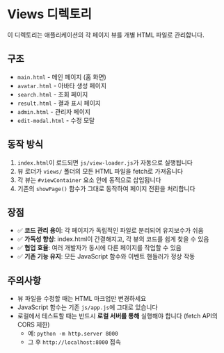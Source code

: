# Views 디렉토리

이 디렉토리는 애플리케이션의 각 페이지 뷰를 개별 HTML 파일로 관리합니다.

## 구조

- `main.html` - 메인 페이지 (홈 화면)
- `avatar.html` - 아바타 생성 페이지
- `search.html` - 조회 페이지
- `result.html` - 결과 표시 페이지
- `admin.html` - 관리자 페이지
- `edit-modal.html` - 수정 모달

## 동작 방식

1. `index.html`이 로드되면 `js/view-loader.js`가 자동으로 실행됩니다
2. 뷰 로더가 `views/` 폴더의 모든 HTML 파일을 fetch로 가져옵니다
3. 각 뷰는 `#viewContainer` 요소 안에 동적으로 삽입됩니다
4. 기존의 `showPage()` 함수가 그대로 동작하여 페이지 전환을 처리합니다

## 장점

- ✅ **코드 관리 용이**: 각 페이지가 독립적인 파일로 분리되어 유지보수가 쉬움
- ✅ **가독성 향상**: index.html이 간결해지고, 각 뷰의 코드를 쉽게 찾을 수 있음
- ✅ **협업 효율**: 여러 개발자가 동시에 다른 페이지를 작업할 수 있음
- ✅ **기존 기능 유지**: 모든 JavaScript 함수와 이벤트 핸들러가 정상 작동

## 주의사항

- 뷰 파일을 수정할 때는 HTML 마크업만 변경하세요
- JavaScript 함수는 기존 `js/app.js`에 그대로 있습니다
- 로컬에서 테스트할 때는 반드시 **로컬 서버를 통해** 실행해야 합니다 (fetch API의 CORS 제한)
  - 예: `python -m http.server 8000`
  - 그 후 `http://localhost:8000` 접속

